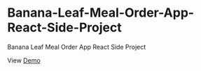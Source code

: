 # Banana-Leaf-Meal-Order-App-React-Side-Project
Banana Leaf Meal Order App React Side Project

View [Demo](https://rubanero14.github.io/Banana-Leaf-Meal-Order-App-React-Side-Project/)
